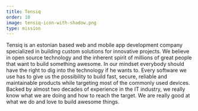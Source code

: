 ```yaml
---
title: Tensiq
order: 10
image: tensiq-icon-with-shadow.png
type: mission
---
```


Tensiq is an estonian based web and mobile app development company specialized in building custom solutions for innovative projects. We believe in open source technology and the inherent spirit of millions of great people that want to build something awesome. In our mindset everybody should have the right to dig into the technology if he wants to. Every software we use has to give us the possibility to build fast, secure, reliable and maintainable products while targeting most of the commonly used devices. Backed by almost two decades of experience in the IT industry, we really know what we are doing and how to reach the target. We are really good at what we do and love to build awesome things.
